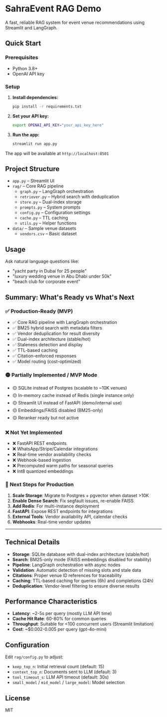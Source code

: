 # SahraEvent RAG Demo

A fast, reliable RAG system for event venue recommendations using Streamlit and LangGraph.

## Quick Start

### Prerequisites
- Python 3.8+
- OpenAI API key

### Setup
1. **Install dependencies:**
   ```bash
   pip install -r requirements.txt
   ```

2. **Set your API key:**
   ```bash
   export OPENAI_API_KEY="your_api_key_here"
   ```

3. **Run the app:**
   ```bash
   streamlit run app.py
   ```

The app will be available at `http://localhost:8501`

## Project Structure
- `app.py` – Streamlit UI
- `rag/` – Core RAG pipeline
  - `graph.py` – LangGraph orchestration
  - `retriever.py` – Hybrid search with deduplication
  - `store.py` – Dual-index storage
  - `prompts.py` – System prompts
  - `config.py` – Configuration settings
  - `cache.py` – TTL caching
  - `utils.py` – Helper functions
- `data/` – Sample venue datasets
  - `vendors.csv` – Basic dataset

## Usage
Ask natural language questions like:
- "yacht party in Dubai for 25 people"
- "luxury wedding venue in Abu Dhabi under 50k"
- "beach club for corporate event"


## Summary: What's Ready vs What's Next

### ✅ **Production-Ready (MVP)**
- ✅ Core RAG pipeline with LangGraph orchestration
- ✅ BM25 hybrid search with metadata filters
- ✅ Vendor deduplication for result diversity
- ✅ Dual-index architecture (stable/hot)
- ✅ Staleness detection and display
- ✅ TTL-based caching
- ✅ Citation-enforced responses
- ✅ Model routing (cost-optimized)

### 🟡 **Partially Implemented / MVP Mode**
- 🟡 SQLite instead of Postgres (scalable to ~10K venues)
- 🟡 In-memory cache instead of Redis (single instance only)
- 🟡 Streamlit UI instead of FastAPI (demo/internal use)
- 🟡 Embeddings/FAISS disabled (BM25-only)
- 🟡 Reranker ready but not active

### ❌ **Not Yet Implemented**
- ❌ FastAPI REST endpoints
- ❌ WhatsApp/Stripe/Calendar integrations
- ❌ Real-time vendor availability checks
- ❌ Webhook-based ingestion
- ❌ Precomputed warm paths for seasonal queries
- ❌ Int8 quantized embeddings

### 🎯 **Next Steps for Production**
1. **Scale Storage**: Migrate to Postgres + pgvector when dataset >10K
2. **Enable Dense Search**: Fix segfault issues, re-enable FAISS
3. **Add Redis**: For multi-instance deployment
4. **FastAPI**: Expose REST endpoints for integrations
5. **External Tools**: Vendor availability API, calendar checks
6. **Webhooks**: Real-time vendor updates

---

## Technical Details
- **Storage**: SQLite database with dual-index architecture (stable/hot)
- **Search**: BM25-only mode (FAISS embeddings disabled for stability)
- **Pipeline**: LangGraph orchestration with async nodes
- **Validation**: Automatic detection of missing slots and stale data
- **Citations**: Proper venue ID references for traceability
- **Caching**: TTL-based caching for queries (6h) and completions (24h)
- **Deduplication**: Vendor-level filtering to ensure diverse results

## Performance Characteristics
- **Latency**: ~2-5s per query (mostly LLM API time)
- **Cache Hit Rate**: 60-80% for common queries
- **Throughput**: Suitable for <100 concurrent users (Streamlit limitation)
- **Cost**: ~$0.002-0.005 per query (gpt-4o-mini)

## Configuration
Edit `rag/config.py` to adjust:
- `keep_top_n`: Initial retrieval count (default: 15)
- `context_top_n`: Documents sent to LLM (default: 3)
- `tool_timeout_s`: LLM API timeout (default: 30s)
- `small_model` / `mid_model` / `large_model`: Model selection

## License
MIT
